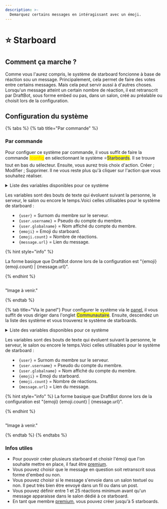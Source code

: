 ```yaml
---
description: >-
  Demarquez certains messages en intéragissant avec un émoji.
---
```


# ⭐ Starboard

## Comment ça marche ? 

Comme vous l'aurez compris, le système de starboard foncionne à base de réaction sou un message. Principalement, cela permet de faire des votes entre certains messages. Mais cela peut servir aussi à d'autres choses. Lorsqu'un message atteint un certain nombre de réaction, il est retranscrit par DraftBot, sous forme embed ou pas, dans un salon, créé au préalable ou choisit lors de la configuration.


## Configuration du système 

{% tabs %}
{% tab title="Par commande" %}
### Par commande

Pour configuer ce système par commande, il vous suffit de faire la commande <mark style="color:orange;">/config</mark> en sélectionnant le système ⭐<mark style="color:blue;">Starboards</mark>. Il se trouve tout en bas du sélecteur. Ensuite, vous aurez trois choix d'action. Créer ; Modifier ; Supprimer. Il ne vous reste plus qu'à cliquer sur l'action que vous souhaitez réaliser.

<details>
<summary>Liste des variables disponibles pour ce système<summary>

Les variables sont des bouts de texte qui évoluent suivant la personne, le serveur, le salon ou encore le temps.Voici celles utilisables pour le système de starboard : 
 
 - `{user}` = Surnom du membre sur le serveur.
 - `{user.username}` = Pseudo du compte du membre.
 - `{user.globalname}` = Nom affiché du compte du membre.
 - `{emoji}` = Emoji du starboard.
 - `{emoji.count}` = Nombre de réactions.
 - `{message.url}` = Lien du message.

{% hint style="info" %}

La forme basique que DraftBot donne lors de la configuration est "{emoji} {emoji.count} | {message.url}".

{% endhint %}

</details>

"Image à venir." 

{% endtab %}

{% tab title="Via le panel"}
Pour configurer le système via le [panel](https://www.draftbot.fr/dashboard/), il vous suffit de vous diriger dans l'onglet <mark style ="color:blue;">Communautaire</mark>. Ensuite, descendez un la liste des système et vous trouverez le système de starboards.

<details>
<summary>Liste des variables disponibles pour ce système<summary>

Les variables sont des bouts de texte qui évoluent suivant la personne, le serveur, le salon ou encore le temps.Voici celles utilisables pour le système de starboard : 
 
 - `{user}` = Surnom du membre sur le serveur.
 - `{user.username}` = Pseudo du compte du membre.
 - `{user.globalname}` = Nom affiché du compte du membre.
 - `{emoji}` = Emoji du starboard.
 - `{emoji.count}` = Nombre de réactions.
 - `{message.url}` = Lien du message.

{% hint style="info" %}
La forme basique que DraftBot donne lors de la configuration est "{emoji} {emoji.count} | {message.url}".

{% endhint %}

</details>

"Image à venir."

{% endtab %}
{% endtabs %}

### Infos utiles 

- Pour pouvoir créer plusieurs starboard et choisir l'émoji que l'on souhaite mettre en place, il faut être [premium](https://www.draftbot.fr/premium/).
- Vous pouvez choisir que le message en question soit retranscrit sous forme d'embed ou non.
- Vous pouvez choisir si le message s'envoie dans un salon textuel ou non. Il peut très bien être envoyé dans un fil ou dans un post. 
- Vous pouvez définir entre 1 et 25 réactions minimum avant qu'un message apparaisse dans le salon dédié à ce starboard.
- En tant que membre [premium](https://www.draftbot.fr/premium/), vous pouvez créer jusqu'à 5 starboards.
